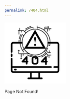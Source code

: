 ```yaml
---
permalink: /404.html
---
```


<center>
<div class="jumbotron jumbotron-fluid">
	<div class="container" style="text-align: left;">
		<div class="alert alert-danger" role="alert">
		  <img src="/img/404.png" width="200" height="200" alt="404 Error">
			<p>Page Not Found!</p>
		</div>
	</div>
</div>
</center>